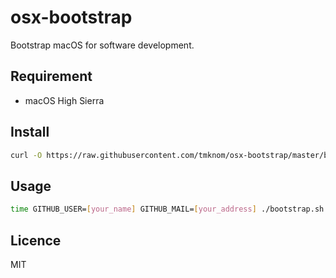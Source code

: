 # osx-bootstrap

Bootstrap macOS for software development.

## Requirement

- macOS High Sierra

## Install

```bash
curl -O https://raw.githubusercontent.com/tmknom/osx-bootstrap/master/bootstrap.sh && chmod +x bootstrap.sh
```

## Usage

```bash
time GITHUB_USER=[your_name] GITHUB_MAIL=[your_address] ./bootstrap.sh 2>&1 | tee bootstrap.log
```

## Licence

MIT
